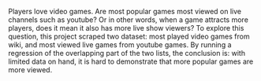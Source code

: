 Players love video games.
Are most popular games most viewed on live channels such as youtube? Or in other words, when a game attracts more players, does it mean it also has more live show viewers?
To explore this question, this project scraped two dataset: most played video games from wiki, and most viewed live games from youtube games. By running a regression of the overlapping part of the two lists, the conclusion is: with limited data on hand, it is hard to demonstrate that more popular games are more viewed. 

